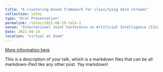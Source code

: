 ```yaml
---
title: "A clustering-based framework for classifying data streams"
collection: talks
type: "Oral Presentation"
permalink: /talks/2021-08-19-talk-2
venue: "International Joint Conference on Artificial Intelligence (IJCAI)"
date: 2021-08-19
location: "virtual at Zoom"
---
```


[More information here](http://example2.com)

This is a description of your talk, which is a markdown files that can be all markdown-ified like any other post. Yay markdown!
